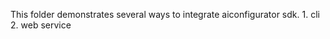 <!--
SPDX-FileCopyrightText: Copyright (c) 2025 NVIDIA CORPORATION & AFFILIATES. All rights reserved.
SPDX-License-Identifier: Apache-2.0
-->

This folder demonstrates several ways to integrate aiconfigurator sdk. 1. cli 2. web service